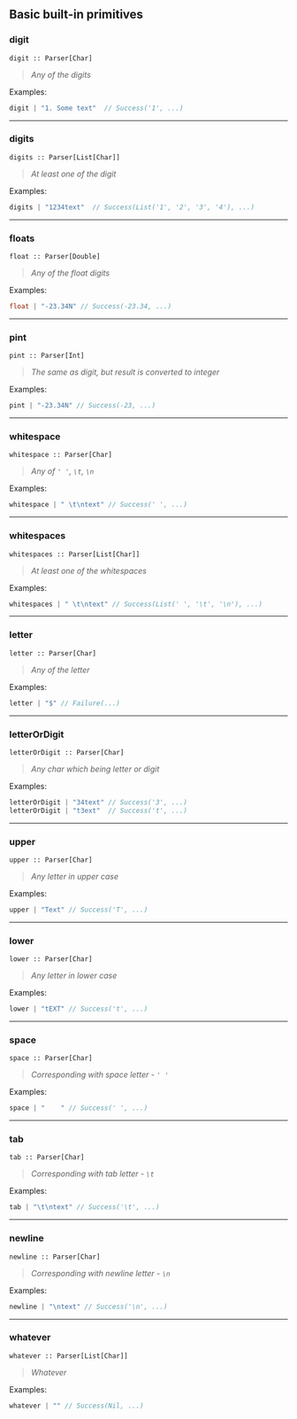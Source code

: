 ## Basic built-in primitives


### digit

`digit :: Parser[Char]`
> *Any of the digits*

Examples:
```scala
digit | "1. Some text"  // Success('1', ...)
```
------------

### digits

`digits :: Parser[List[Char]]`
> *At least one of the digit*

Examples:
```scala
digits | "1234text"  // Success(List('1', '2', '3', '4'), ...)
```
------------

### floats

`float :: Parser[Double]`
> *Any of the float digits*

Examples:
```scala
float | "-23.34N" // Success(-23.34, ...)
```
------------

### pint

`pint :: Parser[Int]`
> *The same as digit, but result is converted to integer*

Examples:
```scala
pint | "-23.34N" // Success(-23, ...)
```
------------

### whitespace

`whitespace :: Parser[Char]`
> *Any of `' '`, `\t`, `\n`*

Examples:
```scala
whitespace | " \t\ntext" // Success(' ', ...)
```
------------

### whitespaces

`whitespaces :: Parser[List[Char]]`
> *At least one of the  whitespaces*

Examples:
```scala
whitespaces | " \t\ntext" // Success(List(' ', '\t', '\n'), ...)
```
--------------

### letter

`letter :: Parser[Char]`
> *Any of the letter*

Examples:
```scala
letter | "$" // Failure(...)
```
-----------

### letterOrDigit

`letterOrDigit :: Parser[Char]`
> *Any char which being letter or digit*

Examples:
```scala
letterOrDigit | "34text" // Success('3', ...)
letterOrDigit | "t3ext"  // Success('t', ...)
```
-----------

### upper

`upper :: Parser[Char]`
> *Any letter in upper case*

Examples:
```scala
upper | "Text" // Success('T', ...)
```
---------------

### lower

`lower :: Parser[Char]`
> *Any letter in lower case*

Examples:
```scala
lower | "tEXT" // Success('t', ...)
```
------------

### space

`space :: Parser[Char]`
> *Corresponding with space letter - `' '`*

Examples:
```scala
space | "    " // Success(' ', ...)
```
-----------

### tab

`tab :: Parser[Char]`
> *Corresponding with tab letter - `\t`*

Examples:
```scala
tab | "\t\ntext" // Success('\t', ...)
```
------------

### newline

`newline :: Parser[Char]`
> *Corresponding with newline letter - `\n`*

Examples:
```scala
newline | "\ntext" // Success('\n', ...)
```
------------

### whatever

`whatever :: Parser[List[Char]]`
> *Whatever*

Examples:
```scala
whatever | "" // Success(Nil, ...)
```